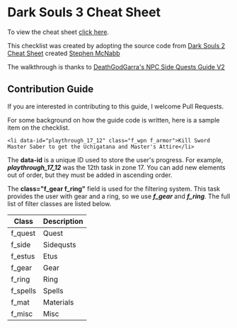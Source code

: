 # Dark Souls 3 Cheat Sheet

To view the cheat sheet [click here](http://zkjellberg.github.io/dark-souls-3-cheat-sheet/).

This checklist was created by adopting the source code from [Dark Souls 2 Cheat Sheet](https://github.com/smcnabb/dark-souls-2-cheat-sheet/tree/gh-pages) created [Stephen McNabb](https://github.com/smcnabb)

The walkthrough is thanks to [DeathGodGarra's NPC Side Quests Guide V2](https://www.gamefaqs.com/boards/168566-dark-souls-iii/73599466)

## Contribution Guide

If you are interested in contributing to this guide, I welcome Pull Requests.

For some background on how the guide code is written, here is a sample item on the checklist.

```
<li data-id="playthrough_17_12" class="f_wpn f_armor">Kill Sword Master Saber to get the Uchigatana and Master's Attire</li>
```

The **data-id** is a unique ID used to store the user's progress. For example, ***playthrough_17_12*** was the 12th task in zone 17. You can add new elements out of order, but they must be added in ascending order.

The **class="f_gear f_ring"** field is used for the filtering system. This task provides the user with gear and a ring, so we use ***f_gear*** and ***f_ring***. The full list of filter classes are listed below.

| Class    | Description |
|---       |---          |
| f_quest  | Quest       |
| f_side   | Sidequsts   |
| f_estus  | Etus        |
| f_gear   | Gear        |
| f_ring   | Ring        |
| f_spells | Spells      |
| f_mat    | Materials   |
| f_misc   | Misc        |
